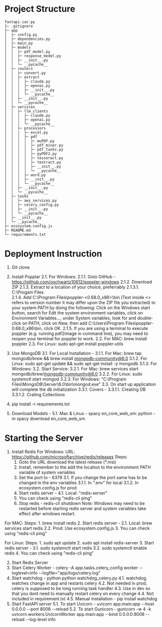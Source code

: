 # Project Structure
```
fastapi-iac-py
├─ .gitignore
├─ app
│  ├─ config.py
│  ├─ dependencies.py
│  ├─ main.py
│  ├─ models
│  │  ├─ pdf_model.py
│  │  ├─ response_model.py
│  │  ├─ __init__.py
│  │  └─ __pycache__
│  ├─ routers
│  │  ├─ convert.py
│  │  ├─ extract
│  │  │  ├─ claude.py
│  │  │  ├─ openai.py
│  │  │  ├─ __init__.py
│  │  │  └─ __pycache__
│  │  ├─ __init__.py
│  │  └─ __pycache__
│  ├─ services
│  │  ├─ llm_clients
│  │  │  ├─ claude.py
│  │  │  ├─ openai.py
│  │  │  └─ __pycache__
│  │  ├─ processors
│  │  │  ├─ excel.py
│  │  │  ├─ pdf
│  │  │  │  ├─ muPDF.py
│  │  │  │  ├─ pdf_miner.py
│  │  │  │  ├─ pdf_tasks.py
│  │  │  │  ├─ pyPDF2.py
│  │  │  │  ├─ tesseract.py
│  │  │  │  ├─ textract.py
│  │  │  │  ├─ __init__.py
│  │  │  │  └─ __pycache__
│  │  │  ├─ word.py
│  │  │  ├─ __init__.py
│  │  │  └─ __pycache__
│  │  ├─ __init__.py
│  │  └─ __pycache__
│  ├─ tasks
│  │  ├─ aws_services.py
│  │  ├─ celery_config.py
│  │  ├─ __init__.py
│  │  └─ __pycache__
│  ├─ __init__.py
│  └─ __pycache__
├─ ecosystem.config.js
├─ README.md
└─ requirements.txt

```

# Deployment Instruction
1. Git clone
2. Install Popplar
  2.1. For Windows:
    2.1.1. Goto GitHub - https://github.com/oschwartz10612/poppler-windows
    2.1.2. Download ZIP
    2.1.3. Extract to a location of your choice, preferrably
      2.1.3.1. C:\Progam Files\
    2.1.4. Add C:\Program Files\poppler-<0.68.0_x86>\bin (Text inside <> refers to version number it may differ upon the ZIP file you extracted) to your system PATH by doing the following: Click on the Windows start button, search for Edit the system environment variables, click on Environment Variables..., under System variables, look for and double-click on PATH, click on New, then add C:\Users\Program Files\poppler-0.68.0_x86\bin, click OK.
    2.1.5. If you are using a terminal to execute poppler (e.g. running pdf2image in command line), you may need to reopen your terminal for poppler to work.
  2.2. For MAC: brew install poppler
  2.3. For Linux: sudo apt-get install poppler-utils

3. Use MongoDB
  3.1. For Local Installation - 
    3.1.1. For Mac: 
      brew tap mongodb/brew && brew install mongodb-community@6.0
    3.1.2. For Linux:
      sudo apt-get update && sudo apt-get install -y mongodb
    3.1.3. For Windows:
  3.2. Start Service:
    3.2.1. For Mac: 
      brew services start mongodb/brew/mongodb-community@6.0
    3.2.2. For Linux:
      sudo systemctl start mongod
    3.2.3. For Windows:
      "C:\Program Files\MongoDB\Server\6.0\bin\mongod.exe"
  3.3. On start up application will complete the db initialization
    3.3.1. Covers -
      3.3.1.1. Creating DB
      3.3.1.2. Crating Collections

4. pip install -r requirements.txt
5. Download Models -
  5.1. Mac & Linux -
    spacy en_core_web_sm: python -m spacy download en_core_web_sm

# Starting the Server
1. Install Redis
  For Windows:
    URL: https://github.com/microsoftarchive/redis/releases
    Steps:
      1. Goto the URL download the latest release (*.msi)
      2. Install, remember to the add the location to the environment PATH variable of system variables
      3. Set the port to - 6379
        3.1. If you change the port same has to be changed in the env variables
          3.1.1. In ".env" for local
          3.1.2. In ecosystem.config.js for prod
      4. Start redis server -
        4.1. Local: "redis-server"
      5. You can check using "redis-cli ping"
      6. Stop redis - redis-cli shutdown
    Note: Windows may need to be restarted before starting redis server and system variables take effect after windows restart.

  For MAC:
    Steps: 
      1. brew install redis
      2. Start redis server -
        2.1. Local: brew services start redis
        2.2. Prod: Use ecosystem.config.js
      3. You can check using "redis-cli ping"

  For Linux:
    Steps: 
      1. sudo apt update
      2. sudo apt install redis-server
      3. Start redis server -
        3.1. sudo systemctl start redis
        3.2. sudo systemctl enable redis
      4. You can check using "redis-cli ping"

2. Start Redis Server
3. Start Celery Worker - celery -A app.tasks.celery_config worker --loglevel=info --logfile="app/logs/celery.log"
4. Start watchdog - python python watchdog_celery.py
  4.1. watchdog, watches change in app and restarts celery
  4.2. Not needed in prod, celery is supposed to be long running task handler
  4.3. Use in dev so that you dont need to manually restart celery on every change
  4.4. Not included in requirement.txt
  4.5. Manual installation - pip install watchdog
5. Start FastAPI server
  5.1. To start Uvicorn - uvicorn app.main:app --host 0.0.0.0 --port 8008 --reload
  5.2. To start Gunicorn - gunicorn -w 4 -k uvicorn.workers.UvicornWorker app.main:app --bind 0.0.0.0:8008 --reload --log-level info

